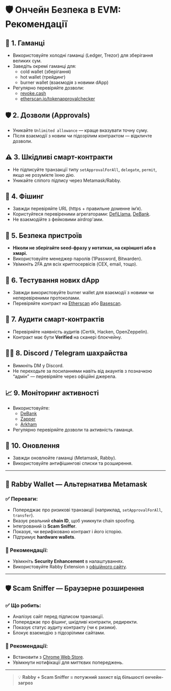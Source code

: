 # 🛡️ Ончейн Безпека в EVM: Рекомендації

## 🔐 1. Гаманці
- Використовуйте холодні гаманці (Ledger, Trezor) для зберігання великих сум.
- Заведіть окремі гаманці для:
  - cold wallet (зберігання)
  - hot wallet (трейдинг)
  - burner wallet (взаємодія з новими dApp)
- Регулярно перевіряйте дозволи:
  - [revoke.cash](https://revoke.cash)
  - [etherscan.io/tokenapprovalchecker](https://etherscan.io/tokenapprovalchecker)

## 🛡️ 2. Дозволи (Approvals)
- Уникайте `Unlimited allowance` — краще вказувати точну суму.
- Після взаємодії з новим чи підозрілим контрактом — відкличте дозволи.

## ⚠️ 3. Шкідливі смарт-контракти
- Не підписуйте транзакції типу `setApprovalForAll`, `delegate`, `permit`, якщо не розумієте їхню дію.
- Уникайте сліпого підпису через Metamask/Rabby.

## 🧠 4. Фішинг
- Завжди перевіряйте URL (https + правильне доменне ім’я).
- Користуйтеся перевіреними агрегаторами: [DefiLlama](https://defillama.com), [DeBank](https://debank.com).
- Не взаємодійте з фейковими airdrop'ами.

## 📲 5. Безпека пристроїв
- **Ніколи не зберігайте seed-фразу у нотатках, на скріншоті або в хмарі.**
- Використовуйте менеджер паролів (1Password, Bitwarden).
- Увімкніть 2FA для всіх криптосервісів (CEX, email, тощо).

## 🧪 6. Тестування нових dApp
- Завжди використовуйте burner wallet для взаємодії з новими чи неперевіреними протоколами.
- Перевіряйте контракт на [Etherscan](https://etherscan.io/) або [Basescan](https://basescan.org/).

## 🧾 7. Аудити смарт-контрактів
- Перевіряйте наявність аудитів (Certik, Hacken, OpenZeppelin).
- Контракт має бути **Verified** на сканері блокчейну.

## 🧑‍⚖️ 8. Discord / Telegram шахрайства
- Вимкніть DM у Discord.
- Не переходьте за посиланнями навіть від акаунтів з позначкою “адмін” — перевіряйте через офіційні джерела.

## 📈 9. Моніторинг активності
- Використовуйте:
  - [DeBank](https://debank.com)
  - [Zapper](https://zapper.fi)
  - [Arkham](https://arkhamintelligence.com)
- Регулярно перевіряйте дозволи та активність гаманця.

## 🔄 10. Оновлення
- Завжди оновлюйте гаманці (Metamask, Rabby).
- Використовуйте антифішингові списки та розширення.

---

## 🦊 Rabby Wallet — Альтернатива Metamask

### ✅ Переваги:
- Попереджає про ризикові транзакції (наприклад, `setApprovalForAll`, `transfer`).
- Вказує реальний **chain ID**, щоб уникнути chain spoofing.
- Інтегрований із **Scam Sniffer**.
- Показує, чи верифіковано контракт і його історію.
- Підтримує **hardware wallets**.

### 🔧 Рекомендації:
- Увімкніть **Security Enhancement** в налаштуваннях.
- Використовуйте Rabby Extension з [офіційного сайту](https://rabby.io).

---

## 🛡️ Scam Sniffer — Браузерне розширення

### ✅ Що робить:
- Аналізує сайт перед підписом транзакції.
- Попереджає про фішинг, шкідливі контракти, редиректи.
- Показує статус аудиту контракту (чи є ризики).
- Блокує взаємодію з підозрілими сайтами.

### 🔧 Рекомендації:
- Встановити з [Chrome Web Store](https://chrome.google.com/webstore/detail/scam-sniffer/oceekebjlgpbjhpkplhgfjfjddpdfbkh).
- Увімкнути нотифікації для миттєвих попереджень.

---

> 💡 **Rabby + Scam Sniffer = потужний захист від більшості ончейн-загроз**
